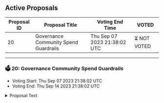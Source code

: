 ## Active Proposals

| Proposal ID | Proposal Title | Voting End Time | VOTED |
|-------------|----------------|-----------------|-------|
| 20 | Governance Community Spend Guardrails | Thu Sep 07 2023 21:38:02 UTC | ⏳ NOT VOTED |

---

### 🗳 20: Governance Community Spend Guardrails
- Voting Start: Thu Sep 07 2023 21:38:02 UTC
- Voting End: Thu Sep 14 2023 21:38:02 UTC

<details>
<summary>Proposal Text</summary>
 
Introduction: As a community, it is important to ensure that we have a way to control community spend funds to ensure that spends are impactful, proposers are accountable, and that each funded initiative meets the stated goals and objectives. Our solution is to create an optional Community Spend DAO, that the community can choose to invoke when spends are high or projects are multistep and critical.nnWe propose the following structure: The Community DAO would comprise 7 members: 2 Phi Labs employees, 1 Foundation member, 2 validators and 2 Archway ecosystem developers. Its sole purpose would be to execute the will of the community, as agreed upon through on-chain governance.nnTo read the full proposal, template when using the guardrials and join forum discussion here: https://gov.archway.io/t/signaling-proposal-governance-community-spend-guardrails/314
</details>
